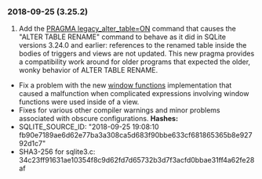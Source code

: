 ### 2018\-09\-25 (3\.25\.2\)

1. Add the [PRAGMA legacy\_alter\_table\=ON](pragma.html#pragma_legacy_alter_table) command that causes the
 "ALTER TABLE RENAME" command to behave as it did in SQLite versions 3\.24\.0
 and earlier: references to the renamed table inside the bodies of triggers
 and views are not updated. This new pragma provides a compatibility
 work around for older programs that expected the older, wonky behavior
 of ALTER TABLE RENAME.
- Fix a problem with the new [window functions](windowfunctions.html) implementation that caused
 a malfunction when complicated expressions involving window functions were used
 inside of a view.
- Fixes for various other compiler warnings and minor problems associated
 with obscure configurations.
**Hashes:**
- SQLITE\_SOURCE\_ID: "2018\-09\-25 19:08:10 fb90e7189ae6d62e77ba3a308ca5d683f90bbe633cf681865365b8e92792d1c7"
- SHA3\-256 for sqlite3\.c: 34c23ff91631ae10354f8c9d62fd7d65732b3d7f3acfd0bbae31ff4a62fe28af




